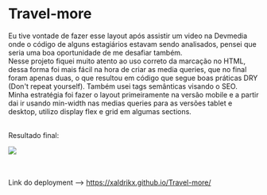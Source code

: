# Travel-more

Eu tive vontade de fazer esse layout após assistir um video na Devmedia onde o código de alguns estagiários estavam sendo analisados, pensei que seria uma boa oportunidade de me desafiar também.<br>
Nesse projeto fiquei muito atento ao uso correto da marcação no HTML, dessa forma foi mais fácil na hora de criar as media queries, que no final foram apenas duas, o que resultou em código que segue boas práticas DRY (Don't repeat yourself). Também usei tags semânticas visando o SEO.<br>
Minha estratégia foi fazer o layout primeiramente na versão mobile e a partir dai ir usando min-width nas medias queries para as versões tablet e desktop, utilizo display flex e grid em algumas sections.<br>
<br>

Resultado final:

<div class="center">
  <img src="https://user-images.githubusercontent.com/88796366/158240783-26e2c2c1-9e97-462f-9aaa-574931f45595.png">
</div>

<br>
<br>

Link do deployment --> https://xaldrikx.github.io/Travel-more/
